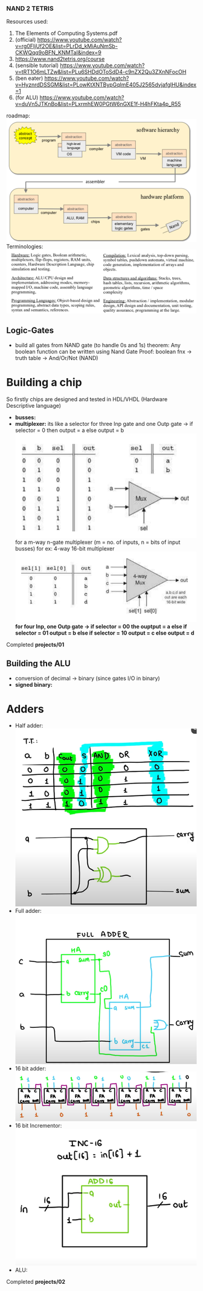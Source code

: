 ### NAND 2 TETRIS
Resources used: 
1. The Elements of Computing Systems.pdf
2. (official) https://www.youtube.com/watch?v=rg0FIjUf2OE&list=PLrDd_kMiAuNmSb-CKWQqq9oBFN_KNMTaI&index=9
3. https://www.nand2tetris.org/course
4. (sensible tutorial) https://www.youtube.com/watch?v=tRT1O6mLTZw&list=PLu6SHDdOToSdD4-c9nZX2Qu3ZXnNFocOH
5. (ben eater) https://www.youtube.com/watch?v=HyznrdDSSGM&list=PLowKtXNTBypGqImE405J2565dvjafglHU&index=1
6. (for ALU) https://www.youtube.com/watch?v=duVn5JTKnBo&list=PLxrmhEW0PGtW6nGXE1f-H4hFKta4p_R55

roadmap: ![roadmap](image-1.png)
Terminologies: ![terminologes](image-2.png)

## Logic-Gates

- build all gates from NAND gate (to handle 0s and 1s)
theorem: Any boolean function can be written using Nand Gate
Proof: boolean fnx -> truth table -> And/Or/Not (NAND)

# Building a chip
So firstly chips are designed and tested in HDL/VHDL (Hardware Descriptive language)

- **busses:** 
- **multiplexer:** its like a selector 
for three Inp gate and one Outp gate -> if selector = 0 then output = a else output = b
![3bit multiplx](image.png)
for a m-way n-gate multiplexer (m = no. of inputs, n = bits of input busses)
for ex: 4-way 16-bit multiplexer
![4-way 16-bit multiplexer](image-3.png)
__for four Inp, one Outp gate -> if selector = 00 the ouptput = a else if selector = 01 output = b else if selector = 10 output = c else output = d__

Completed __projects/01__

## Building the ALU

- conversion of decimal -> binary (since gates I/O in binary)
- **signed binary:**

# Adders
- Half adder: ![half-adder](image-4.png)
- Full adder: ![full-adder](image-6.png)
- 16 bit adder:![16-bit-adder](image-5.png)
- 16 bit Incrementor: ![16-bit-inc](image-7.png)
- ALU:

Completed __projects/02__